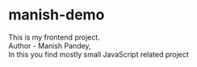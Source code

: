 # manish-demo
This is my frontend project.<br>
Author - Manish Pandey,<br>
In this you find mostly small JavaScript related project

